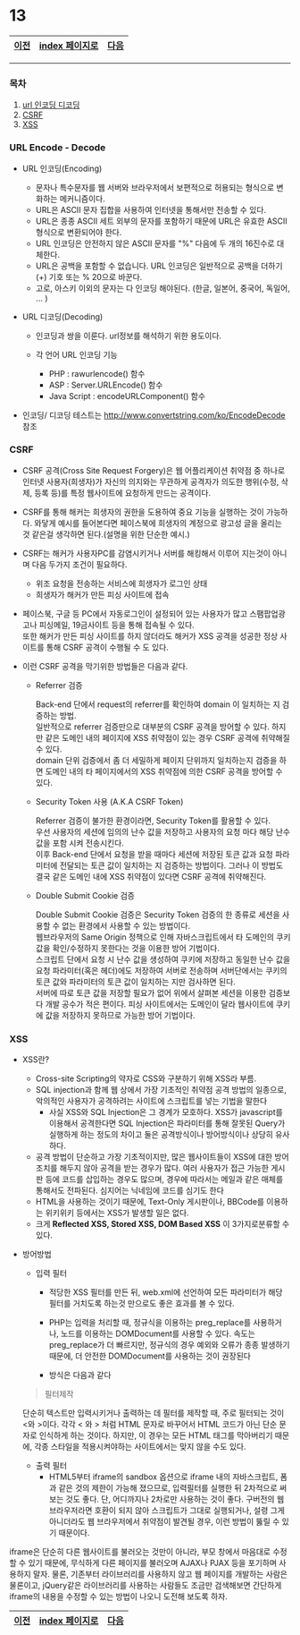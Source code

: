 # 13

[이전](./12.md)|[index 페이지로](./00index.md) |[다음](./14.md)
---|---|---
<hr>

### 목차

1. [url 인코딩 디코딩](#URL-Encode---Decode)
1. [CSRF](#CSRF) 
1. [XSS](#XSS)

### URL Encode - Decode
  
  - URL 인코딩(Encoding)

    + 문자나 특수문자를 웹 서버와 브라우저에서 보편적으로 허용되는 형식으로 변화하는 메커니즘이다.
    + URL은 ASCII 문자 집합을 사용하여 인터넷을 통해서만 전송할 수 있다.
    + URL은 종종 ASCII 세트 외부의 문자를 포함하기 때문에 URL은 유효한 ASCII 형식으로 변환되어야 한다.
    + URL 인코딩은 안전하지 않은 ASCII 문자를 "%" 다음에 두 개의 16진수로 대체한다.
    + URL은 공백을 포함할 수 없습니다. URL 인코딩은 일반적으로 공백을 더하기 (+) 기호 또는 % 20으로 바꾼다.
    + 고로, 아스키 이외의 문자는 다 인코딩 해야된다. (한글, 일본어, 중국어, 독일어, ... )
  
  - URL 디코딩(Decoding)
    
    + 인코딩과 쌍을 이룬다. url정보를 해석하기 위한 용도이다.

    
    + 각 언어 URL 인코딩 기능 

      * PHP : rawurlencode() 함수 
      * ASP : Server.URLEncode() 함수
      * Java Script : encodeURLComponent() 함수


- 인코딩/ 디코딩 테스트는 <http://www.convertstring.com/ko/EncodeDecode> 참조
      
  
### CSRF

- CSRF 공격(Cross Site Request Forgery)은 웹 어플리케이션 취약점 중 하나로 인터넷 사용자(희생자)가 자신의 의지와는 무관하게 공격자가 의도한 행위(수정, 삭제, 등록 등)를 특정 웹사이트에 요청하게 만드는 공격이다.

- CSRF를 통해 해커는 희생자의 권한을 도용하여 중요 기능을 실행하는 것이 가능하다. 와닿게 예시를 들어본다면 페이스북에 희생자의 계정으로 광고성 글을 올리는 것 같은걸 생각하면 된다.(설명을 위한 단순한 예시.)

- CSRF는 해커가 사용자PC를 감염시키거나 서버를 해킹해서 이루어 지는것이 아니며 다음 두가지 조건이 필요하다.

  + 위조 요청을 전송하는 서비스에 희생자가 로그인 상태
  + 희생자가 해커가 만든 피싱 사이트에 접속

- 페이스북, 구글 등 PC에서 자동로그인이 설정되어 있는 사용자가 많고 스팸팝업광고나 피싱메일, 19금사이트 등을 통해 접속될 수 있다.<br>
또한 해커가 만든 피싱 사이트를 하지 않더라도 해커가 XSS 공격을 성공한 정상 사이트를 통해 CSRF 공격이 수행될 수 도 있다.

- 이런 CSRF 공격을 막기위한 방법들은 다음과 같다.
  
  + Referrer 검증
    
    Back-end 단에서 request의 referrer를 확인하여 domain 이 일치하는 지 검증하는 방법.<br> 
    일반적으로 referrer 검증만으로 대부분의 CSRF 공격을 방어할 수 있다. 하지만 같은 도메인 내의 페이지에 XSS 취약점이 있는 경우 CSRF 공격에 취약해질 수 있다.<br> 
    domain 단위 검증에서 좀 더 세밀하게 페이지 단위까지 일치하는지 검증을 하면 도메인 내의 타 페이지에서의 XSS 취약점에 의한 CSRF 공격을 방어할 수 있다.

  + Security Token 사용 (A.K.A CSRF Token)
    
    Referrer 검증이 불가한 환경이라면, Security Token를 활용할 수 있다. <br>우선 사용자의 세션에 임의의 난수 값을 저장하고 사용자의 요청 마다 해당 난수 값을 포함 시켜 전송시킨다.<br> 이후 Back-end 단에서 요청을 받을 때마다 세션에 저장된 토큰 값과 요청 파라미터에 전달되는 토큰 값이 일치하는 지 검증하는 방법이다. 그러나 이 방법도 결국 같은 도메인 내에 XSS 취약점이 있다면 CSRF 공격에 취약해진다.
  
  + Double Submit Cookie 검증

    Double Submit Cookie 검증은 Security Token 검증의 한 종류로 세션을 사용할 수 없는 환경에서 사용할 수 있는 방법이다.<br>
    웹브라우저의 Same Origin 정책으로 인해 자바스크립트에서 타 도메인의 쿠키 값을 확인/수정하지 못한다는 것을 이용한 방어 기법이다.<br>
    스크립트 단에서 요청 시 난수 값을 생성하여 쿠키에 저장하고 동일한 난수 값을 요청 파라미터(혹은 헤더)에도 저장하여 서버로 전송하며 서버단에서는 쿠키의 토큰 값와 파라미터의 토큰 값이 일치하는 지만 검사하면 된다.<br> 
    서버에 따로 토큰 값을 저장할 필요가 없어 위에서 살펴본 세션을 이용한 검증보다 개발 공수가 적은 편이다. 피싱 사이트에서는 도메인이 달라 웹사이트에 쿠키에 값을 저장하지 못하므로 가능한 방어 기법이다.

### XSS

- XSS란?

  + Cross-site Scripting의 약자로 CSS와 구분하기 위해 XSS라 부름.
  + SQL injection과 함께 웹 상에서 가장 기초적인 취약점 공격 방법의 일종으로, 악의적인 사용자가 공격하려는 사이트에 스크립트를 넣는 기법을 말한다
    * 사실 XSS와 SQL Injection은 그 경계가 모호하다. XSS가 javascript를 이용해서 공격한다면 SQL Injection은 파라미터를 통해 잘못된 Query가 실행하게 하는 정도의 차이고 둘은 공격방식이나 방어방식이나 상당히 유사하다.
  + 공격 방법이 단순하고 가장 기초적이지만, 많은 웹사이트들이 XSS에 대한 방어 조치를 해두지 않아 공격을 받는 경우가 많다. 
  여러 사용자가 접근 가능한 게시판 등에 코드를 삽입하는 경우도 많으며, 경우에 따라서는 메일과 같은 매체를 통해서도 전파된다. 
  심지어는 닉네임에 코드를 심기도 한다
  + HTML을 사용하는 것이기 때문에, Text-Only 게시판이나, BBCode를 이용하는 위키위키 등에서는 XSS가 발생할 일은 없다.
  + 크게 **Reflected XSS, Stored XSS, DOM Based XSS** 이 3가지로분류할 수 있다.
  
 - 방어방법
 
    + 입력 필터
    
      * 적당한 XSS 필터를 만든 뒤, web.xml에 선언하여 모든 파라미터가 해당 필터를 거치도록 하는것 만으로도 좋은 효과를 볼 수 있다.

      * PHP는 입력을 처리할 때, 정규식을 이용하는 preg_replace를 사용하거나, 노드를 이용하는 DOMDocument를 사용할 수 있다. 속도는 preg_replace가 더 빠르지만, 정규식의 경우 예외와 오류가 종종 발생하기 때문에, 더 안전한 DOMDocument를 사용하는 것이 권장된다
        
      * 방식은 다음과 같다
   
   > 필터제작
   
   단순히 텍스트만 입력시키거나 출력하는 데 필터를 제작할 때, 주로 필터되는 것이 \<와 >이다. 각각 &lt; 와 &gt; 처럼 HTML 문자로 바꾸어서 HTML 코드가 아닌 단순 문자로 인식하게 하는 것이다. 하지만, 이 경우는 모든 HTML 태그를 막아버리기 때문에, 각종 스타일을 적용시켜야하는 사이트에서는 맞지 않을 수도 있다.
   
          
   + 출력 필터 
      *  HTML5부터 iframe의 sandbox 옵션으로 iframe 내의 자바스크립트, 폼과 같은 것의 제한이 가능해 졌으므로, 입력필터를 실행한 뒤 2차적으로 써보는 것도 좋다. 단, 어디까지나 2차로만 사용하는 것이 좋다. 구버전의 웹 브라우저라면 호환이 되지 않아 스크립트가 그대로 실행되거나, 설령 그게 아니더라도 웹 브라우저에서 취약점이 발견될 경우, 이런 방법이 뚫릴 수 있기 때문이다.

iframe은 단순히 다른 웹사이트를 불러오는 것만이 아니라, 부모 창에서 마음대로 수정할 수 있기 때문에, 무식하게 다른 페이지를 불러오며 AJAX나 PJAX 등을 포기하며 사용하지 말자. 물론, 기존부터 라이브러리를 사용하지 않고 웹 페이지를 개발하는 사람은 물론이고, jQuery같은 라이브러리를 사용하는 사람들도 조금만 검색해보면 간단하게 iframe의 내용을 수정할 수 있는 방법이 나오니 도전해 보도록 하자.
  
[이전](./12.md)|[index 페이지로](./00index.md) |[다음](./14.md)
---|---|---
